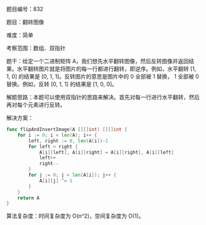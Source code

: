 题目编号：832

题目：翻转图像

难度：简单

考察范围：数组、双指针

题干：给定一个二进制矩阵 A，我们想先水平翻转图像，然后反转图像并返回结果。水平翻转图片就是将图片的每一行都进行翻转，即逆序。例如，水平翻转 [1, 1, 0] 的结果是 [0, 1, 1]。反转图片的意思是图片中的 0 全部被 1 替换， 1 全部被 0 替换。例如，反转 [0, 1, 1] 的结果是 [1, 0, 0]。

解题思路：本题可以使用双指针的思路来解决。首先对每一行进行水平翻转，然后再对每个元素进行反转。

解决方案：

```go
func flipAndInvertImage(A [][]int) [][]int {
    for i := 0; i < len(A); i++ {
        left, right := 0, len(A[i])-1
        for left < right {
            A[i][left], A[i][right] = A[i][right], A[i][left]
            left++
            right--
        }
        for j := 0; j < len(A[i]); j++ {
            A[i][j] ^= 1
        }
    }
    return A
}
```

算法复杂度：时间复杂度为 O(n^2)，空间复杂度为 O(1)。